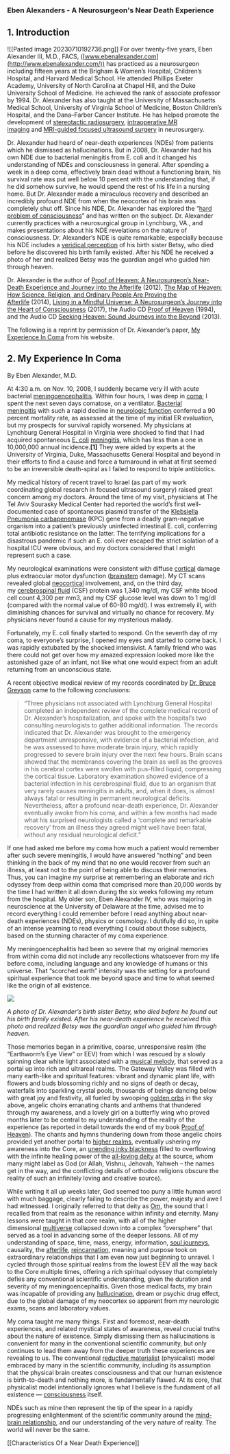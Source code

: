
### Eben Alexanders - A Neurosurgeon's Near Death Experience

## 1. Introduction
![[Pasted image 20230710192736.png]]
For over twenty-five years, Eben Alexander III, M.D., FACS, ([www.ebenalexander.com](http://www.ebenalexander.com/)) has practiced as a neurosurgeon including fifteen years at the Brigham & Women’s Hospital, Children’s Hospital, and Harvard Medical School. He attended Phillips Exeter Academy, University of North Carolina at Chapel Hill, and the Duke University School of Medicine. He achieved the rank of associate professor by 1994. Dr. Alexander has also taught at the University of Massachusetts Medical School, University of Virginia School of Medicine, Boston Children’s Hospital, and the Dana–Farber Cancer Institute. He has helped promote the development of [stereotactic radiosurgery](https://en.wikipedia.org/wiki/Stereotactic_surgery), [intraoperative MR imaging](https://en.wikipedia.org/wiki/Intraoperative_MRI) and [MRI-guided focused ultrasound surgery](https://en.wikipedia.org/wiki/High-intensity_focused_ultrasound) in neurosurgery.

Dr. Alexander had heard of near-death experiences (NDEs) from patients which he dismissed as hallucinations. But in 2008, Dr. Alexander had his own NDE due to bacterial meningitis from E. coli and it changed his understanding of NDEs and consciousness in general. After spending a week in a deep coma, effectively brain dead without a functioning brain, his survival rate was put well below 10 percent with the understanding that, if he did somehow survive, he would spend the rest of his life in a nursing home. But Dr. Alexander made a miraculous recovery and described an incredibly profound NDE from when the neocortex of his brain was completely shut off. Since his NDE, Dr. Alexander has explored the “[hard problem of consciousness](https://en.wikipedia.org/wiki/Hard_problem_of_consciousness)” and has written on the subject. Dr. Alexander currently practices with a neurosurgical group in Lynchburg, VA., and makes presentations about his NDE revelations on the nature of consciousness. Dr. Alexander’s NDE is quite remarkable; especially because his NDE includes a [veridical perception](https://near-death.com/people-see-verified-events-while-obe/) of his birth sister Betsy, who died before he discovered his birth family existed. After his NDE he received a photo of her and realized Betsy was the guardian angel who guided him through heaven.

Dr. Alexander is the author of [Proof of Heaven: A Neurosurgeon’s Near-Death Experience and Journey into the Afterlife](https://www.amazon.com/dp/B008AK8FHM/?tag=iandsorg-20) (2012), [The Map of Heaven: How Science, Religion, and Ordinary People Are Proving the Afterlife](https://www.amazon.com/dp/B00IWTWJDM/?tag=iandsorg-20) (2014), [Living in a Mindful Universe: A Neurosurgeon’s Journey into the Heart of Consciousness](https://www.amazon.com/dp/B06Y2SFPR2/?tag=iandsorg-20) (2017), the Audio CD [Proof of Heaven](https://www.amazon.com/dp/B00DV3VJE4/?tag=iandsorg-20) (1994), and the Audio CD [Seeking Heaven: Sound Journeys into the Beyond](https://www.amazon.com/dp/1442367555/?tag=iandsorg-20) (2013).

The following is a reprint by permission of Dr. Alexander’s paper, [My Experience In Coma](http://ebenalexander.com/about/my-experience-in-coma/) from his website.

## 2. My Experience In Coma

By Eben Alexander, M.D.

At 4:30 a.m. on Nov. 10, 2008, I suddenly became very ill with acute bacterial [meningoencephalitis](https://en.wikipedia.org/wiki/Meningoencephalitis). Within four hours, I was deep in [coma](https://en.wikipedia.org/wiki/Coma); I spent the next seven days comatose, on a ventilator. [Bacterial meningitis](https://en.wikipedia.org/wiki/Meningitis#Bacterial) with such a rapid decline in [neurologic function](https://en.wikipedia.org/wiki/Neurological_disorder) conferred a 90 percent mortality rate, as assessed at the time of my initial ER evaluation, but my prospects for survival rapidly worsened. My physicians at Lynchburg General Hospital in Virginia were shocked to find that I had acquired spontaneous [E. coli](https://en.wikipedia.org/wiki/Escherichia_coli) [meningitis](https://en.wikipedia.org/wiki/Meningitis), which has less than a one in 10,000,000 annual incidence.**[1]** They were aided by experts at the University of Virginia, Duke, Massachusetts General Hospital and beyond in their efforts to find a cause and force a turnaround in what at first seemed to be an irreversible death-spiral as I failed to respond to triple antibiotics.

My medical history of recent travel to Israel (as part of my work coordinating global research in focused ultrasound surgery) raised great concern among my doctors. Around the time of my visit, physicians at The Tel Aviv Sourasky Medical Center had reported the world’s first well-documented case of spontaneous plasmid transfer of the [Klebsiella Pneumonia carbapenemase](https://www.ncbi.nlm.nih.gov/pmc/articles/PMC5116894/) (KPC) gene from a deadly gram-negative organism into a patient’s previously uninfected intestinal E. coli, conferring total antibiotic resistance on the latter. The terrifying implications for a disastrous pandemic if such an E. coli ever escaped the strict isolation of a hospital ICU were obvious, and my doctors considered that I might represent such a case.

My neurological examinations were consistent with diffuse [cortical](https://en.wikipedia.org/wiki/Cerebral_cortex) damage plus extraocular motor dysfunction ([brainstem](https://en.wikipedia.org/wiki/Brainstem) damage). My CT scans revealed global [neocortical](https://en.wikipedia.org/wiki/Neocortex) involvement, and, on the third day, my [cerebrospinal fluid](https://en.wikipedia.org/wiki/Cerebrospinal_fluid) (CSF) protein was 1,340 mg/dl, my CSF white blood cell count 4,300 per mm3, and my CSF glucose level was down to 1 mg/dl (compared with the normal value of 60-80 mg/dl). I was extremely ill, with diminishing chances for survival and virtually no chance for recovery. My physicians never found a cause for my mysterious malady.

Fortunately, my E. coli finally started to respond. On the seventh day of my coma, to everyone’s surprise, I opened my eyes and started to come back. I was rapidly extubated by the shocked intensivist. A family friend who was there could not get over how my amazed expression looked more like the astonished gaze of an infant, not like what one would expect from an adult returning from an unconscious state.

A recent objective medical review of my records coordinated by [Dr. Bruce Greyson](https://www.brucegreyson.com/) came to the following conclusions:

> “Three physicians not associated with Lynchburg General Hospital completed an independent review of the complete medical record of Dr. Alexander’s hospitalization, and spoke with the hospital’s two consulting neurologists to gather additional information. The records indicated that Dr. Alexander was brought to the emergency department unresponsive, with evidence of a bacterial infection, and he was assessed to have moderate brain injury, which rapidly progressed to severe brain injury over the next few hours. Brain scans showed that the membranes covering the brain as well as the grooves in his cerebral cortex were swollen with pus-filled liquid, compressing the cortical tissue. Laboratory examination showed evidence of a bacterial infection in his cerebrospinal fluid, due to an organism that very rarely causes meningitis in adults, and, when it does, is almost always fatal or resulting in permanent neurological deficits. Nevertheless, after a profound near-death experience, Dr. Alexander eventually awoke from his coma, and within a few months had made what his surprised neurologists called a ‘complete and remarkable recovery’ from an illness they agreed might well have been fatal, without any residual neurological deficit.”

If one had asked me before my coma how much a patient would remember after such severe meningitis, I would have answered “nothing” and been thinking in the back of my mind that no one would recover from such an illness, at least not to the point of being able to discuss their memories. Thus, you can imagine my surprise at remembering an elaborate and rich odyssey from deep within coma that comprised more than 20,000 words by the time I had written it all down during the six weeks following my return from the hospital. My older son, Eben Alexander IV, who was majoring in neuroscience at the University of Delaware at the time, advised me to record everything I could remember before I read anything about near-death experiences (NDEs), physics or cosmology. I dutifully did so, in spite of an intense yearning to read everything I could about those subjects, based on the stunning character of my coma experience.

My meningoencephalitis had been so severe that my original memories from within coma did not include any recollections whatsoever from my life before coma, including language and any knowledge of humans or this universe. That “scorched earth” intensity was the setting for a profound spiritual experience that took me beyond space and time to what seemed like the origin of all existence.

![](https://near-death.com/wp-content/uploads/2021/04/ebens-sister-266x300.jpg)

*A photo of Dr. Alexander’s birth sister Betsy, who died before he found out his birth family existed. After his near-death experience he received this photo and realized Betsy was the guardian angel who guided him through heaven.*

Those memories began in a primitive, coarse, unresponsive realm (the “Earthworm’s Eye View” or EEV) from which I was rescued by a slowly spinning clear white light associated with a [musical melody](https://near-death.com/music-and-the-nde/), that served as a portal up into rich and ultrareal realms. The Gateway Valley was filled with many earth-like and spiritual features: vibrant and dynamic plant life, with flowers and buds blossoming richly and no signs of death or decay, waterfalls into sparkling crystal pools, thousands of beings dancing below with great joy and festivity, all fueled by swooping [golden orbs](https://near-death.com/orbs/) in the sky above, angelic choirs emanating chants and anthems that thundered through my awareness, and a lovely girl on a butterfly wing who proved months later to be central to my understanding of the reality of the experience (as reported in detail towards the end of my book [Proof of Heaven](https://www.amazon.com/dp/B008AK8FHM/?tag=iandsorg-20)). The chants and hymns thundering down from those angelic choirs provided yet another portal to [higher realms](https://near-death.com/afterlife-realms/), eventually ushering my awareness into the Core, an [unending inky blackness](https://near-death.com/void/) filled to overflowing with the infinite healing power of the [all-loving deity](https://near-death.com/god/) at the source, whom many might label as God (or Allah, Vishnu, Jehovah, Yahweh – the names get in the way, and the conflicting details of orthodox religions obscure the reality of such an infinitely loving and creative source).

While writing it all up weeks later, God seemed too puny a little human word with much baggage, clearly failing to describe the power, majesty and awe I had witnessed. I originally referred to that deity as [Om](https://en.wikipedia.org/wiki/Om), the sound that I recalled from that realm as the resonance within infinity and eternity. Many lessons were taught in that core realm, with all of the higher dimensional [multiverse](https://en.wikipedia.org/wiki/Multiverse) collapsed down into a complex “oversphere” that served as a tool in advancing some of the deeper lessons. All of my understanding of space, time, mass, energy, information, [soul journeys](https://near-death.com/soul-and-spirit/), causality, the [afterlife](https://near-death.com/afterlife-evidence/), [reincarnation](https://near-death.com/reincarnation-and-the-nde/), meaning and purpose took on extraordinary relationships that I am even now just beginning to unravel. I cycled through those spiritual realms from the lowest EEV all the way back to the Core multiple times, offering a rich spiritual odyssey that completely defies any conventional scientific understanding, given the duration and severity of my meningoencephalitis. Given those medical facts, my brain was incapable of providing any [hallucination](https://near-death.com/why-ndes-are-not-hallucinations/), dream or psychic drug effect, due to the global damage of my neocortex so apparent from my neurologic exams, scans and laboratory values.

My coma taught me many things. First and foremost, near-death experiences, and related mystical states of awareness, reveal crucial truths about the nature of existence. Simply dismissing them as hallucinations is convenient for many in the conventional scientific community, but only continues to lead them away from the deeper truth these experiences are revealing to us. The conventional [reductive materialist](https://en.wikipedia.org/wiki/Type_physicalism) (physicalist) model embraced by many in the scientific community, including its assumption that the physical brain creates consciousness and that our human existence is birth-to-death and nothing more, is fundamentally flawed. At its core, that physicalist model intentionally ignores what I believe is the fundament of all existence — [consciousness](https://en.wikipedia.org/wiki/Consciousness) itself.

NDEs such as mine then represent the tip of the spear in a rapidly progressing enlightenment of the scientific community around the [mind-brain relationship](https://en.wikipedia.org/wiki/Mind%E2%80%93body_problem), and our understanding of the very nature of reality. The world will never be the same.



[[Characteristics Of a Near Death Experience]]